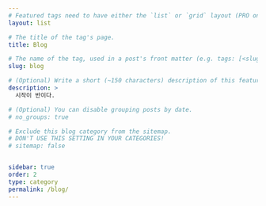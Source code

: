 ```yaml
---
# Featured tags need to have either the `list` or `grid` layout (PRO only).
layout: list

# The title of the tag's page.
title: Blog

# The name of the tag, used in a post's front matter (e.g. tags: [<slug>]).
slug: blog

# (Optional) Write a short (~150 characters) description of this featured tag.
description: >
  시작이 반이다.

# (Optional) You can disable grouping posts by date.
# no_groups: true

# Exclude this blog category from the sitemap.
# DON'T USE THIS SETTING IN YOUR CATEGORIES!
# sitemap: false


sidebar: true
order: 2
type: category
permalink: /blog/
---
```

